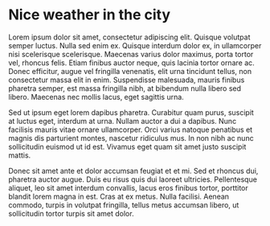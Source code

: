 # Nice weather in the city

Lorem ipsum dolor sit amet, consectetur adipiscing elit. Quisque volutpat semper luctus. Nulla sed enim ex. Quisque interdum dolor ex, in ullamcorper nisi scelerisque scelerisque. Maecenas varius dolor maximus, porta tortor vel, rhoncus felis. Etiam finibus auctor neque, quis lacinia tortor ornare ac. Donec efficitur, augue vel fringilla venenatis, elit urna tincidunt tellus, non consectetur massa elit in enim. Suspendisse malesuada, mauris finibus pharetra semper, est massa fringilla nibh, at bibendum nulla libero sed libero. Maecenas nec mollis lacus, eget sagittis urna.

Sed ut ipsum eget lorem dapibus pharetra. Curabitur quam purus, suscipit at luctus eget, interdum at urna. Nullam auctor a dui a dapibus. Nunc facilisis mauris vitae ornare ullamcorper. Orci varius natoque penatibus et magnis dis parturient montes, nascetur ridiculus mus. In non nibh ac nunc sollicitudin euismod ut id est. Vivamus eget quam sit amet justo suscipit mattis.

Donec sit amet ante et dolor accumsan feugiat et et mi. Sed et rhoncus dui, pharetra auctor augue. Duis eu risus quis dui laoreet ultricies. Pellentesque aliquet, leo sit amet interdum convallis, lacus eros finibus tortor, porttitor blandit lorem magna in est. Cras at ex metus. Nulla facilisi. Aenean commodo, turpis in volutpat fringilla, tellus metus accumsan libero, ut sollicitudin tortor turpis sit amet dolor.
